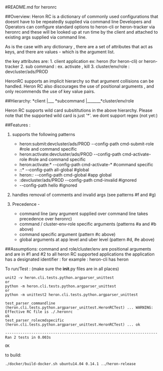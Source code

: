 #README.md for heronrc


##Overview:
Heron RC is a dictionary of commonly used configurations that doesnt have to be repeatedly supplied via command line
Developers and Operators can configure standard options to heron-cli or heron-tracker via heronrc  and these will be looked up at run time by the client and attached to existing args supplied via command line.

As is the case with any dictionary , there are a set of attributes that act as  keys, and there are values - which is the argument list.

the key attributes are:
	1. client application ex: heron (for heron-cli) or heron-tracker 
	2. sub command : ex. activate , kill
	3. cluster/env/role : devcluster/ads/PROD


HeronRC supports an implicit hierarchy so that argument collisions can be handled. 
Heron RC also discourages the use of positional arguments , and only recommends the use of key value pairs.

##Hierarchy:
	*client 
	   |___ *subcommand
	   			|_______*cluster/env/role

Heron RC supports wild card subsititutions in the above hierarchy. Please note that the supported wild card is just '*'. we dont support regex (not yet:)


##Features :

1. supports the following patterns

	* heron:submit:devcluster/ads/PROD --config-path cmd-submit-role   #role and command specific
	* heron:activate:devcluster/ads/PROD --config-path cmd-activate-role   #role and command specific
	* heron:activate:* --config-path cmd-activate-*                   #command specific
	*  *:*:* --config-path all-global   #global
	*  heron:*:* --config-path cmd-global    #app global
	*  :devcluster/ads/PROD --config-path cmd-invalid     #ignored
	*  --config-path hello   #ignored

2. handles removal of comments and invalid args (see patterns #f and #g)

3. Precedence - 
	*  command line  (any argument supplied over command line takes precedence over heronrc)
	*  command / cluster-env-role specific arguments (patterns #a and #b above)
	*  command specific argument (pattern #c above)
	*  global arguments at app level and uber level (pattern #d, #e above)



##Assumptions:
command and role/cluster/env are positional arguments and are in #1 and #2 to all heron RC supported applications
the application has a designated identifier :
	for example : heron-cli  has heron



To run/Test : (make sure the __init__.py files are in all places)


``````
unit2 -v heron.cli.tests.python.argparser_unittest
or 
python -m heron.cli.tests.python.argparser_unittest
or 
python -m unittest2 heron.cli.tests.python.argparser_unittest

``````
```````
test_parser_commandline (heron.cli.tests.python.argparser_unittest.HeronRCTest) ... WARNING: Effective RC file is ./.heronrc
ok
test_parser_rolecmdspecific (heron.cli.tests.python.argparser_unittest.HeronRCTest) ... ok

----------------------------------------------------------------------
Ran 2 tests in 0.003s

OK

````````
to build:
`````
./docker/build-docker.sh ubuntu14.04 0.14.1 ../heron-release
`````



